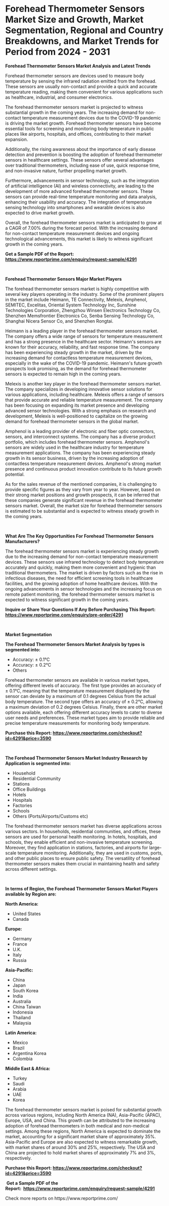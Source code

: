 <p><h1>Forehead Thermometer Sensors Market Size and Growth, Market Segmentation, Regional and Country Breakdowns, and Market Trends for Period from 2024 -  2031</h1></p><p><strong>Forehead Thermometer Sensors Market Analysis and Latest Trends</strong></p>
<p><p>Forehead thermometer sensors are devices used to measure body temperature by sensing the infrared radiation emitted from the forehead. These sensors are usually non-contact and provide a quick and accurate temperature reading, making them convenient for various applications such as healthcare, industrial, and consumer electronics.</p><p>The forehead thermometer sensors market is projected to witness substantial growth in the coming years. The increasing demand for non-contact temperature measurement devices due to the COVID-19 pandemic is driving the market growth. Forehead thermometer sensors have become essential tools for screening and monitoring body temperature in public places like airports, hospitals, and offices, contributing to their market expansion.</p><p>Additionally, the rising awareness about the importance of early disease detection and prevention is boosting the adoption of forehead thermometer sensors in healthcare settings. These sensors offer several advantages over traditional thermometers, including ease of use, quick response time, and non-invasive nature, further propelling market growth.</p><p>Furthermore, advancements in sensor technology, such as the integration of artificial intelligence (AI) and wireless connectivity, are leading to the development of more advanced forehead thermometer sensors. These sensors can provide real-time temperature monitoring and data analysis, enhancing their usability and accuracy. The integration of temperature sensing technology into smartphones and wearable devices is also expected to drive market growth.</p><p>Overall, the forehead thermometer sensors market is anticipated to grow at a CAGR of 7.00% during the forecast period. With the increasing demand for non-contact temperature measurement devices and ongoing technological advancements, this market is likely to witness significant growth in the coming years.</p></p>
<p><strong>Get a Sample PDF of the Report:&nbsp; <a href="https://www.reportprime.com/enquiry/request-sample/4291">https://www.reportprime.com/enquiry/request-sample/4291</a></strong></p>
<p>&nbsp;</p>
<p><strong>Forehead Thermometer Sensors Major Market Players</strong></p>
<p><p>The forehead thermometer sensors market is highly competitive with several key players operating in the industry. Some of the prominent players in the market include Heimann, TE Connectivity, Melexis, Amphenol, SEMITEC, Excelitas, Oriental System Technology Inc, Sunshine Technologies Corporation, Zhengzhou Winsen Electronics Technology Co, Shenzhen Memsfrontier Electronics Co, Senba Sensing Technology Co, Shanghai Nicera Sensor Co, and Shenzhen Rongtai.</p><p>Heimann is a leading player in the forehead thermometer sensors market. The company offers a wide range of sensors for temperature measurement and has a strong presence in the healthcare sector. Heimann's sensors are known for their accuracy, reliability, and fast response time. The company has been experiencing steady growth in the market, driven by the increasing demand for contactless temperature measurement devices, especially in the wake of the COVID-19 pandemic. Heimann's future growth prospects look promising, as the demand for forehead thermometer sensors is expected to remain high in the coming years.</p><p>Melexis is another key player in the forehead thermometer sensors market. The company specializes in developing innovative sensor solutions for various applications, including healthcare. Melexis offers a range of sensors that provide accurate and reliable temperature measurement. The company has been focusing on expanding its market presence and developing advanced sensor technologies. With a strong emphasis on research and development, Melexis is well-positioned to capitalize on the growing demand for forehead thermometer sensors in the global market.</p><p>Amphenol is a leading provider of electronic and fiber optic connectors, sensors, and interconnect systems. The company has a diverse product portfolio, which includes forehead thermometer sensors. Amphenol's sensors are widely used in the healthcare industry for temperature measurement applications. The company has been experiencing steady growth in its sensor business, driven by the increasing adoption of contactless temperature measurement devices. Amphenol's strong market presence and continuous product innovation contribute to its future growth potential.</p><p>As for the sales revenue of the mentioned companies, it is challenging to provide specific figures as they vary from year to year. However, based on their strong market positions and growth prospects, it can be inferred that these companies generate significant revenue in the forehead thermometer sensors market. Overall, the market size for forehead thermometer sensors is estimated to be substantial and is expected to witness steady growth in the coming years.</p></p>
<p>&nbsp;</p>
<p><strong>What Are The Key Opportunities For Forehead Thermometer Sensors Manufacturers?</strong></p>
<p><p>The forehead thermometer sensors market is experiencing steady growth due to the increasing demand for non-contact temperature measurement devices. These sensors use infrared technology to detect body temperature accurately and quickly, making them more convenient and hygienic than traditional thermometers. The market is driven by factors such as the rise in infectious diseases, the need for efficient screening tools in healthcare facilities, and the growing adoption of home healthcare devices. With the ongoing advancements in sensor technologies and the increasing focus on remote patient monitoring, the forehead thermometer sensors market is expected to witness significant growth in the coming years.</p></p>
<p><strong>Inquire or Share Your Questions If Any Before Purchasing This Report: <a href="https://www.reportprime.com/enquiry/pre-order/4291">https://www.reportprime.com/enquiry/pre-order/4291</a></strong></p>
<p>&nbsp;</p>
<p><strong>Market Segmentation</strong></p>
<p><strong>The Forehead Thermometer Sensors Market Analysis by types is segmented into:</strong></p>
<p><ul><li>Accuracy: ± 0.1℃</li><li>Accuracy: ± 0.2℃</li><li>Others</li></ul></p>
<p><p>Forehead thermometer sensors are available in various market types, offering different levels of accuracy. The first type provides an accuracy of ± 0.1℃, meaning that the temperature measurement displayed by the sensor can deviate by a maximum of 0.1 degrees Celsius from the actual body temperature. The second type offers an accuracy of ± 0.2℃, allowing a maximum deviation of 0.2 degrees Celsius. Finally, there are other market options available, each offering different accuracy levels to cater to diverse user needs and preferences. These market types aim to provide reliable and precise temperature measurements for monitoring body temperature.</p></p>
<p><strong>Purchase this Report:&nbsp;<a href="https://www.reportprime.com/checkout?id=4291&price=3590">https://www.reportprime.com/checkout?id=4291&price=3590</a></strong></p>
<p>&nbsp;</p>
<p><strong>The Forehead Thermometer Sensors Market Industry Research by Application is segmented into:</strong></p>
<p><ul><li>Household</li><li>Residential Community</li><li>Stations</li><li>Office Buildings</li><li>Hotels</li><li>Hospitals</li><li>Factories</li><li>Schools</li><li>Others (Ports/Airports/Customs etc)</li></ul></p>
<p><p>The forehead thermometer sensors market has diverse applications across various sectors. In households, residential communities, and offices, these sensors are used for personal health monitoring. In hotels, hospitals, and schools, they enable efficient and non-invasive temperature screening. Moreover, they find application in stations, factories, and airports for large-scale temperature monitoring. Additionally, they are used in customs, ports, and other public places to ensure public safety. The versatility of forehead thermometer sensors makes them crucial in maintaining health and safety across different settings.</p></p>
<p>&nbsp;</p>
<p><strong>In terms of Region, the Forehead Thermometer Sensors Market Players available by Region are:</strong></p>
<p>
    <p> <strong> North America: </strong>
        <ul>
            <li>United States</li>
            <li>Canada</li>
        </ul>
        </p> 
    <p> <strong> Europe: </strong>
        <ul>
            <li>Germany</li>
            <li>France</li>
            <li>U.K.</li>
            <li>Italy</li>
            <li>Russia</li>
        </ul>
        </p> 
    <p> <strong> Asia-Pacific: </strong>
        <ul>
            <li>China</li>
            <li>Japan</li>
            <li>South Korea</li>
            <li>India</li>
            <li>Australia</li>
            <li>China Taiwan</li>
            <li>Indonesia</li>
            <li>Thailand</li>
            <li>Malaysia</li>
        </ul>
        </p> 
    <p> <strong> Latin America: </strong>
        <ul>
            <li>Mexico</li>
            <li>Brazil</li>
            <li>Argentina Korea</li>
            <li>Colombia</li>
        </ul>
        </p> 
    <p> <strong> Middle East & Africa: </strong>
        <ul>
            <li>Turkey</li>
            <li>Saudi</li>
            <li>Arabia</li>
            <li>UAE</li>
            <li>Korea</li>
        </ul>
    </p>
    </p>
<p><p>The forehead thermometer sensors market is poised for substantial growth across various regions, including North America (NA), Asia-Pacific (APAC), Europe, USA, and China. This growth can be attributed to the increasing adoption of forehead thermometers in both medical and non-medical settings. Among these regions, North America is expected to dominate the market, accounting for a significant market share of approximately 35%. Asia-Pacific and Europe are also expected to witness remarkable growth, with market shares of around 30% and 25%, respectively. The USA and China are projected to hold market shares of approximately 7% and 3%, respectively.</p></p>
<p><strong>Purchase this Report: <a href="https://www.reportprime.com/checkout?id=4291&price=3590">https://www.reportprime.com/checkout?id=4291&price=3590</a></strong></p>
<p>&nbsp;<strong>Get a Sample PDF of the Report:&nbsp;&nbsp;<a href="https://www.reportprime.com/enquiry/request-sample/4291">https://www.reportprime.com/enquiry/request-sample/4291</a></strong></p>
<p><strong></strong></p>
<p>Check more reports on https://www.reportprime.com/</p>